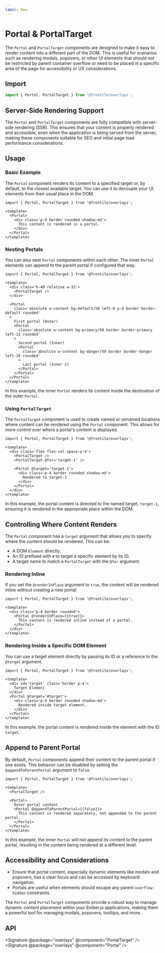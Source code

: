 ```yaml
---
label: New
---
```


# Portal & PortalTarget

The `Portal` and `PortalTarget` components are designed to make it easy to render content into a different part of the DOM. This is useful for scenarios such as rendering modals, popovers, or other UI elements that should not be restricted by parent container overflow or need to be placed in a specific area of the page for accessibility or UX considerations.

## Import

```js
import { Portal, PortalTarget } from '@frontile/overlays';
```

## Server-Side Rendering Support

The `Portal` and `PortalTarget` components are fully compatible with server-side rendering (SSR). This ensures that your content is properly rendered and accessible, even when the application is being served from the server, making these components suitable for SEO and initial page load performance considerations.

## Usage

### Basic Example

The `Portal` component renders its content to a specified target or, by default, to the closest available target. You can use it to decouple your UI elements from their usual place in the DOM.

```gjs
import { Portal, PortalTarget } from '@frontile/overlays';

<template>
  <Portal>
    <div class='p-4 border rounded shadow-md'>
      This content is rendered in a portal.
    </div>
  </Portal>
</template>
```

### Nesting Portals

You can also nest `Portal` components within each other. The inner `Portal` elements can append to the parent portal if configured that way.

```gjs preview
import { Portal, PortalTarget } from '@frontile/overlays';

<template>
  <div class='h-40 relative w-32'>
    <PortalTarget />
  </div>

  <Portal
    class='absolute w-content bg-default/50 left-0 p-4 border border-default rounded'
  >
    First portal (Outer)
    <Portal
      class='absolute w-content bg-primary/50 border border-primary left-12 rounded'
    >
      Second portal (Inner)
      <Portal
        class='absolute w-content bg-danger/50 border border-danger left-16 rounded'
      >
        Last portal (Inner 2)
      </Portal>
    </Portal>
  </Portal>
</template>
```

In this example, the inner `Portal` renders its content inside the destination of the outer `Portal`.

### Using `PortalTarget`

The `PortalTarget` component is used to create named or unnamed locations where content can be rendered using the `Portal` component. This allows for more control over where a portal's content is displayed.

```gjs preview
import { Portal, PortalTarget } from '@frontile/overlays';

<template>
  <div class='flex flex-col space-y-4'>
    <PortalTarget />
    <PortalTarget @for='target-1' />

    <Portal @target='target-1'>
      <div class='p-4 border rounded shadow-md'>
        Rendered to target-1
      </div>
    </Portal>
  </div>
</template>
```

In this example, the portal content is directed to the named target, `target-1`, ensuring it is rendered in the appropriate place within the DOM.

## Controlling Where Content Renders

The `Portal` component has a `target` argument that allows you to specify where the content should be rendered. This can be:

- A DOM `Element` directly.
- An ID prefixed with `#` to target a specific element by its ID.
- A target name to match a `PortalTarget` with the `@for` argument.

### Rendering Inline

If you set the `@renderInPlace` argument to `true`, the content will be rendered inline without creating a new portal.

```gjs preview
import { Portal, PortalTarget } from '@frontile/overlays';

<template>
  <div class='p-4 border rounded'>
    <Portal @renderInPlace={{true}}>
      This content is rendered inline instead of a portal.
    </Portal>
  </div>
</template>
```

### Rendering Inside a Specific DOM Element

You can use a target element directly by passing its ID or a reference to the `@target` argument.

```gjs preview
import { Portal, PortalTarget } from '@frontile/overlays';

<template>
  <div id='target' class='border p-4'>
    Target Element
  </div>
  <Portal @target='#target'>
    <div class='p-4 border rounded shadow-md'>
      Rendered inside target element.
    </div>
  </Portal>
</template>
```

In this example, the portal content is rendered inside the element with the ID `target`.

## Append to Parent Portal

By default, `Portal` components append their content to the parent portal if one exists. This behavior can be disabled by setting the `@appendToParentPortal` argument to `false`.

```gjs preview
import { Portal, PortalTarget } from '@frontile/overlays';

<template>
  <PortalTarget />

  <Portal>
    Outer portal content
    <Portal @appendToParentPortal={{false}}>
      This content is rendered separately, not appended to the parent portal.
    </Portal>
  </Portal>
</template>
```

In this example, the inner `Portal` will not append its content to the parent portal, resulting in the content being rendered at a different level.

## Accessibility and Considerations

- Ensure that portal content, especially dynamic elements like modals and popovers, has a clear focus and can be accessed by keyboard navigation.
- Portals are useful when elements should escape any parent `overflow: hidden` constraints.

The `Portal` and `PortalTarget` components provide a robust way to manage dynamic content placement within your Ember.js applications, making them a powerful tool for managing modals, popovers, tooltips, and more.

## API

<Signature @package="overlays" @component="PortalTarget" />
<Signature @package="overlays" @component="Portal" />
